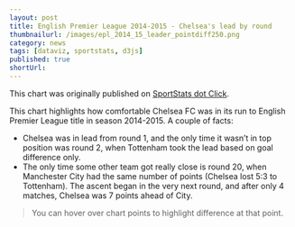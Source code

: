 ```yaml
---
layout: post
title: English Premier League 2014-2015 - Chelsea's lead by round
thumbnailurl: /images/epl_2014_15_leader_pointdiff250.png
category: news
tags: [dataviz, sportstats, d3js]
published: true
shortUrl: 
---
```


This chart was originally published on [SportStats dot Click](http://sportstats.click).

This chart highlights how comfortable Chelsea FC was in its run to English Premier League title in season 2014-2015. A couple of facts:

- Chelsea was in lead from round 1, and the only time it wasn’t in top position was round 2, when Tottenham took the lead based on goal difference only.
- The only time some other team got really close is round 20, when Manchester City had the same number of points (Chelsea lost 5:3 to Tottenham). The ascent began in the very next round, and after only 4 matches, Chelsea was 7 points ahead of City.

> You can hover over chart points to highlight difference at that point.
    
<style>
rect.dimple-tooltip {
    font-size: 12px;
    line-height: 18px;
}
</style>

<div id="epl_2014_15_leader_pointdiff"></div>

<script src="https://cdnjs.cloudflare.com/ajax/libs/d3/3.5.5/d3.min.js"></script>
<script src="http://dimplejs.org/dist/dimple.v2.1.2.min.js"></script>
<script type="text/javascript">
var svg = dimple.newSvg("#epl_2014_15_leader_pointdiff", 600, 450);
d3.csv("/data/epl_2014_2015_leader_pointdiff.csv", function (data) {

    // Create and Position a Chart
    var myChart = new dimple.chart(svg, data);
    myChart.setBounds(60, 20, 530, 390);
    var x = myChart.addCategoryAxis("x", "Matches Played")
    myChart.addMeasureAxis("y", "Points Difference");

    x.fontSize = "9";
    x.title = "Round"

    // Order the x axis by date
    x.addOrderRule("Matches Played");

    // Points diff color coded
    myChart.addColorAxis("Points Difference", ["red", "gold", "green", "darkgreen"]);

    // Add a thick line with markers
    var lines = myChart.addSeries(null, dimple.plot.line);

    lines.lineWeight = 4;
    lines.lineMarkers = true;

    // Draw the chart
    myChart.draw();

});
</script>
